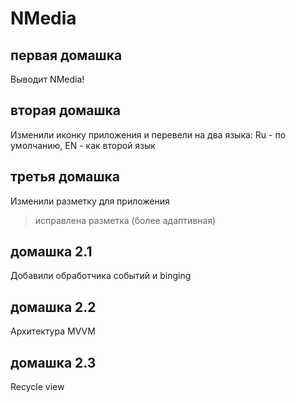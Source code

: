 # NMedia
## первая домашка
Выводит NMedia!

## вторая домашка
Изменили иконку приложения и перевели на два языка: Ru - по умолчанию, EN - как второй язык

## третья домашка
Изменили разметку для приложения

> исправлена разметка (более адаптивная)

## домашка 2.1
Добавили обработчика событий и binging

## домашка 2.2
Архитектура MVVM

## домашка 2.3
Recycle view
